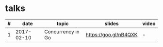 # talks

| # | date | topic | slides | video |
|---|------|-------|--------|-------|
| 1 | 2017-02-10 | Concurrency in Go | https://goo.gl/nB4QXK | - |
